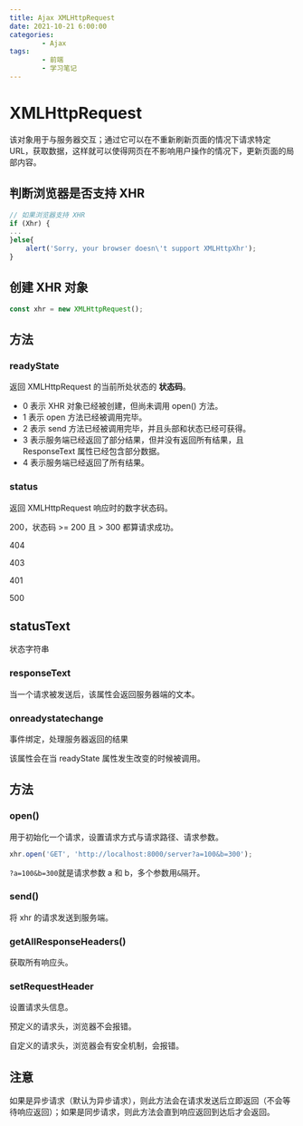 ```yaml
---
title: Ajax XMLHttpRequest
date: 2021-10-21 6:00:00
categories:
        - Ajax
tags:
        - 前端
        - 学习笔记
---
```


# XMLHttpRequest

该对象用于与服务器交互；通过它可以在不重新刷新页面的情况下请求特定 URL，获取数据，这样就可以使得网页在不影响用户操作的情况下，更新页面的局部内容。

## 判断浏览器是否支持 XHR

```js
// 如果浏览器支持 XHR
if (Xhr) {
...
}else{
    alert('Sorry, your browser doesn\'t support XMLHttpXhr');
}
```

## 创建 XHR 对象

```js
const xhr = new XMLHttpRequest();
```

## 方法

### readyState

返回 XMLHttpRequest 的当前所处状态的 **状态码**。

- 0 表示 XHR 对象已经被创建，但尚未调用 open() 方法。
- 1 表示 open 方法已经被调用完毕。
- 2 表示 send 方法已经被调用完毕，并且头部和状态已经可获得。
- 3 表示服务端已经返回了部分结果，但并没有返回所有结果，且 ResponseText 属性已经包含部分数据。
- 4 表示服务端已经返回了所有结果。

### status

返回 XMLHttpRequest 响应时的数字状态码。

200，状态码 >= 200 且 > 300 都算请求成功。

404

403

401

500

## statusText

状态字符串

### responseText

当一个请求被发送后，该属性会返回服务器端的文本。

### onreadystatechange

事件绑定，处理服务器返回的结果

该属性会在当 readyState 属性发生改变的时候被调用。

## 方法

### open()

用于初始化一个请求，设置请求方式与请求路径、请求参数。

```js
xhr.open('GET', 'http://localhost:8000/server?a=100&b=300');
```

`?a=100&b=300`就是请求参数 a 和 b，多个参数用`&`隔开。

### send()

将 xhr 的请求发送到服务端。

### getAllResponseHeaders()

获取所有响应头。

### setRequestHeader

设置请求头信息。

预定义的请求头，浏览器不会报错。

自定义的请求头，浏览器会有安全机制，会报错。

## 注意

如果是异步请求（默认为异步请求），则此方法会在请求发送后立即返回（不会等待响应返回）；如果是同步请求，则此方法会直到响应返回到达后才会返回。
